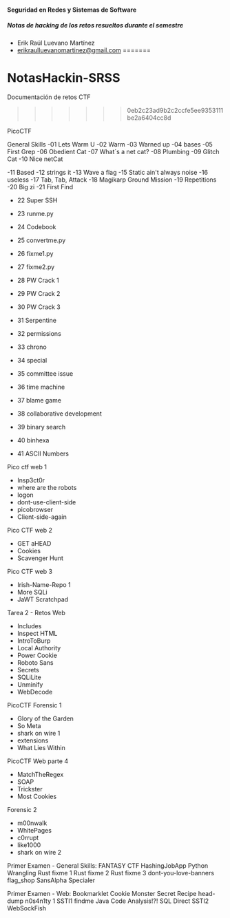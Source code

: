 	
#### Seguridad en Redes y Sistemas de Software
##### Notas de hacking de los retos resueltos durante el semestre

* Erik Raúl Luevano Martínez
* erikraulluevanomartinez@gmail.com
=======
# NotasHackin-SRSS
Documentación de retos CTF
>>>>>>> 0eb2c23ad9b2c2ccfe5ee9353111be2a6404cc8d

PicoCTF

General Skills
-01 Lets Warm U
-02 Warm
-03 Warned up
-04 bases
-05 First Grep
-06 Obedient Cat
-07 What´s a net cat?
-08 Plumbing
-09 Glitch Cat
-10 Nice netCat

-11 Based
-12 strings it
-13 Wave a flag
-15 Static ain't always noise
-16 useless
-17 Tab, Tab, Attack
-18 Magikarp Ground Mission
-19 Repetitions
-20 Big zi
-21 First Find

- 22 Super SSH
- 23 runme.py
- 24 Codebook
- 25 convertme.py
- 26 fixme1.py
- 27 fixme2.py
- 28 PW Crack 1
- 29 PW Crack 2
- 30 PW Crack 3
- 31 Serpentine

- 32 permissions
- 33 chrono
- 34 special
- 35 committee issue
- 36 time machine
- 37 blame game
- 38 collaborative development
- 39 binary search
- 40 binhexa
- 41 ASCII Numbers

Pico ctf web 1
- Insp3ct0r
- where are the robots
- logon
- dont-use-client-side
- picobrowser
- Client-side-again

Pico CTF web 2
- GET aHEAD
- Cookies
- Scavenger Hunt

Pico CTF web 3
- Irish-Name-Repo 1
- More SQLi
- JaWT Scratchpad

Tarea 2 - Retos Web
- Includes
- Inspect HTML
- IntroToBurp
- Local Authority
- Power Cookie
- Roboto Sans
- Secrets
- SQLiLite
- Unminify
- WebDecode

PicoCTF Forensic 1
- Glory of the Garden
- So Meta
- shark on wire 1
- extensions
- What Lies Within

PicoCTF Web parte 4
- MatchTheRegex
- SOAP
- Trickster
- Most Cookies

Forensic 2
- m00nwalk
- WhitePages
- c0rrupt
- like1000
- shark on wire 2

Primer Examen - General Skills:
FANTASY CTF
HashingJobApp
Python Wrangling
Rust fixme 1
Rust fixme 2
Rust fixme 3
dont-you-love-banners
flag_shop
SansAlpha
Specialer

Primer Examen - Web:
Bookmarklet
Cookie Monster Secret Recipe
head-dump
n0s4n1ty 1
SSTI1
findme
Java Code Analysis!?!
SQL Direct
SSTI2
WebSockFish